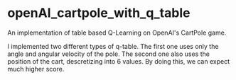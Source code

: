 # openAI_cartpole_with_q_table
An implementation of table based Q-Learning on OpenAI's CartPole game.

I implemented two different types of q-table. 
The first one uses only the angle and angular velocity of the pole. 
The second one also uses the position of the cart, descretizing into 6 values. 
By doing this, we can expect much higher score.
